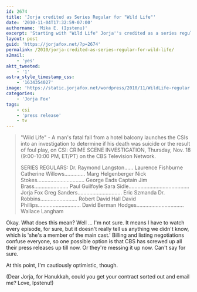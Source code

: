 ```yaml
---
id: 2674
title: 'Jorja credited as Series Regular for "Wild Life"'
date: '2010-11-04T17:32:59-07:00'
authorname: 'Mika E. (Ipstenu)'
excerpt: 'Starting with "Wild Life" Jorja''s credited as a series regular!'
layout: post
guid: 'https://jorjafox.net/?p=2674'
permalink: /2010/jorja-credited-as-series-regular-for-wild-life/
s2mail:
    - 'yes'
aktt_tweeted:
    - '1'
astra_style_timestamp_css:
    - '1634354027'
image: 'https://static.jorjafox.net/wordpress/2010/11/WildLife-regular.jpg'
categories:
    - 'Jorja Fox'
tags:
    - csi
    - 'press release'
    - tv
---
```


<blockquote>"Wild Life" - A man's fatal fall from a hotel balcony launches the CSIs into an investigation to determine if his death was suicide or the result of foul play, on CSI: CRIME SCENE INVESTIGATION, Thursday, Nov. 18 (9:00-10:00 PM, ET/PT) on the CBS Television Network.

SERIES REGULARS:
Dr. Raymond Langston...... Laurence Fishburne
Catherine Willows.............. Marg Helgenberger
Nick Stokes................................ George Eads
Captain Jim Brass....................... Paul Guilfoyle
Sara Sidle......................................... Jorja Fox
Greg Sanders.............................. Eric Szmanda
Dr. Robbins......................... Robert David Hall
David Phillips............................. David Berman
Hodges................................ Wallace Langham</blockquote>

Okay. What does this mean? Well ... I'm not sure. It means I have to watch every episode, for sure, but it doesn't really tell us anything we didn't know, which is 'she's a member of the main cast.'  Billing and listing negotiations confuse everyone, so one possible option is that CBS has screwed up all their press releases up till now. Or they're messing it up now.  Can't say for sure.

At this point, I'm cautiously optimistic, though.

(Dear Jorja, for Hanukkah, could you get your contract sorted out and email me? Love, Ipstenu!)
